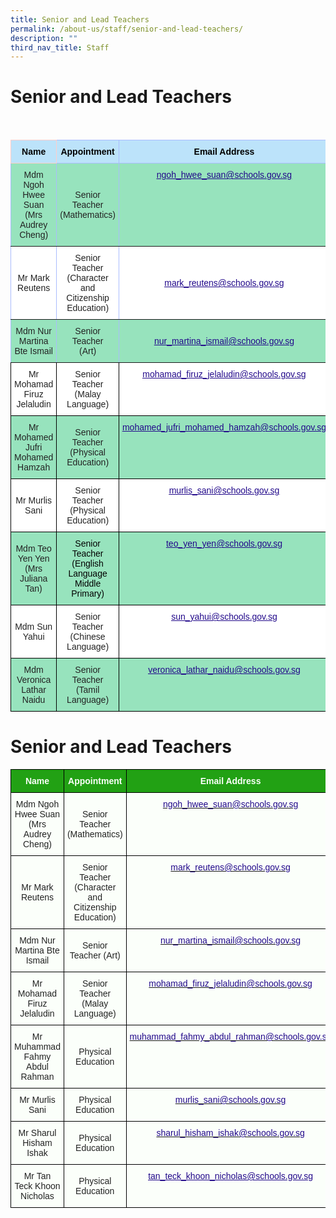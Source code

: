 ```yaml
---
title: Senior and Lead Teachers
permalink: /about-us/staff/senior-and-lead-teachers/
description: ""
third_nav_title: Staff
---
```

Senior and Lead Teachers
========================

<br>

<style type="text/css">
.tg  {border-collapse:collapse;border-color:#aabcfe;border-spacing:0;}
.tg td{background-color:#e8edff;border-color:#aabcfe;border-style:solid;border-width:1px;color:#669;
  font-family:Arial, sans-serif;font-size:14px;overflow:hidden;padding:10px 5px;word-break:normal;}
.tg th{background-color:#b9c9fe;border-color:#aabcfe;border-style:solid;border-width:1px;color:#039;
  font-family:Arial, sans-serif;font-size:14px;font-weight:normal;overflow:hidden;padding:10px 5px;word-break:normal;}
.tg .tg-c8an{background-color:#97E3BD;color:#222;text-align:center;vertical-align:middle}
.tg .tg-su6w{background-color:#97E3BD;border-color:inherit;color:#222;text-align:center;vertical-align:middle}
.tg .tg-ll8o{background-color:#97E3BD;border-color:inherit;color:#222;text-align:center;vertical-align:top}
.tg .tg-3zum{background-color:#FFF;border-color:inherit;color:#222;font-weight:bold;text-align:center;text-decoration:underline;
  vertical-align:middle}
.tg .tg-o9eh{background-color:#97E3BD;border-color:inherit;color:#21088A;font-weight:bold;text-align:center;
  text-decoration:underline;vertical-align:top}
.tg .tg-ble8{background-color:#97E3BD;color:#21088A;font-weight:bold;text-align:center;text-decoration:underline;vertical-align:top}
.tg .tg-oa0s{background-color:#BCE3FA;border-color:#ffccc9;color:#000000;font-weight:bold;text-align:center;vertical-align:top}
.tg .tg-fkqm{background-color:#BCE3FA;border-color:inherit;color:#000000;font-weight:bold;text-align:center;vertical-align:top}
.tg .tg-gktn{background-color:#FFF;border-color:inherit;color:#222;text-align:center;vertical-align:middle}
.tg .tg-rzqf{background-color:#97E3BD;border-color:inherit;color:#222;font-weight:bold;text-align:center;text-decoration:underline;
  vertical-align:middle}
.tg .tg-a3j2{background-color:#FFF;color:#222;text-align:center;vertical-align:middle}
.tg .tg-0pyt{background-color:#FFF;color:#21088A;font-weight:bold;text-align:center;text-decoration:underline;vertical-align:top}
.tg .tg-61hb{background-color:#97E3BD;color:#222;text-align:center;vertical-align:top}
</style>
<table class="tg">
<thead>
  <tr>
    <th class="tg-oa0s">Name</th>
    <th class="tg-fkqm">Appointment</th>
    <th class="tg-fkqm">Email Address</th>
  </tr>
</thead>
<tbody>
  <tr>
    <td class="tg-su6w"><span style="color:#222;background-color:#97E3BD">Mdm Ngoh Hwee Suan</span><br><span style="color:#222;background-color:#97E3BD">(Mrs Audrey Cheng)</span></td>
    <td class="tg-su6w"><span style="color:#222;background-color:#97E3BD">Senior Teacher</span><br><span style="color:#222;background-color:#97E3BD">(Mathematics)</span></td>
    <td class="tg-o9eh"><a href="mailto:ngoh_hwee_suan@schools.gov.sg"><span style="font-weight:500;text-decoration:underline;color:#21088A">ngoh_hwee_suan@schools.gov.sg</span></a><br></td>
  </tr>
  <tr>
    <td class="tg-gktn"><span style="color:#222;background-color:#FFF"> Mr Mark Reutens</span></td>
    <td class="tg-gktn"><span style="color:#222;background-color:#FFF"> Senior Teacher</span><br><span style="color:#222;background-color:#FFF">(Character and Citizenship Education)</span><br></td>
    <td class="tg-3zum"><span style="color:#222;background-color:#FFF"> </span><a href="mailto:mark_reutens@schools.gov.sg"><span style="font-weight:500;text-decoration:underline;color:#21088A">mark_reutens@schools.gov.sg</span></a></td>
  </tr>
  <tr>
    <td class="tg-su6w"><span style="color:#222;background-color:#97E3BD"> Mdm Nur Martina Bte Ismail</span></td>
    <td class="tg-ll8o"><span style="color:#222"> Senior Teacher</span><br><span style="color:#222">(Art)</span></td>
    <td class="tg-rzqf"><span style="color:#222;background-color:#97E3BD"> </span><a href="mailto:nur_martina_ismail@schools.gov.sg"><span style="font-weight:500;text-decoration:underline;color:#21088A">nur_martina_ismail@schools.gov.sg</span></a></td>
  </tr>
  <tr>
    <td class="tg-a3j2"><span style="color:#222;background-color:#FFF">Mr Mohamad Firuz</span><br><span style="color:#222;background-color:#FFF">Jelaludin</span></td>
    <td class="tg-a3j2"><span style="color:#222;background-color:#FFF">Senior Teacher</span><br><span style="color:#222;background-color:#FFF">(Malay Language)</span></td>
    <td class="tg-0pyt"><a href="mailto:mohamad_firuz_jelaludin@schools.gov.sg"><span style="font-weight:500;text-decoration:underline;color:#21088A">mohamad_firuz_jelaludin@schools.gov.sg</span></a></td>
  </tr>
  <tr>
    <td class="tg-c8an"><span style="color:#222;background-color:#97E3BD">Mr Mohamed Jufri Mohamed Hamzah</span></td>
    <td class="tg-c8an"><span style="color:#222;background-color:#97E3BD">Senior Teacher</span><br><span style="color:#222;background-color:#97E3BD">(Physical Education)</span></td>
    <td class="tg-ble8"><a href="mailto:mohamed_jufri_mohamed_hamzah@schools.gov.sg"><span style="font-weight:500;text-decoration:underline;color:#21088A">mohamed_jufri_mohamed_hamzah@schools.gov.sg</span></a></td>
  </tr>
  <tr>
    <td class="tg-a3j2"><span style="color:#222;background-color:#FFF">Mr Murlis Sani</span><br></td>
    <td class="tg-a3j2"><span style="color:#222;background-color:#FFF">Senior Teacher</span><br><span style="color:#222;background-color:#FFF">(Physical Education)</span></td>
    <td class="tg-0pyt"><a href="mailto:murlis_sani@schools.gov.sg"><span style="font-weight:500;text-decoration:underline;color:#21088A">murlis_sani@schools.gov.sg</span></a><br></td>
  </tr>
  <tr>
    <td class="tg-c8an"><span style="color:#222;background-color:#97E3BD">Mdm Teo Yen Yen</span><br><span style="color:#222;background-color:#97E3BD">(Mrs Juliana Tan)</span><br></td>
    <td class="tg-61hb"><span style="font-weight:normal;color:#000">Senior Teacher</span><br><span style="font-weight:normal;color:#000">(English Language</span><br><span style="font-weight:normal;color:#000">Middle Primary)</span></td>
    <td class="tg-ble8"><a href="mailto:teo_yen_yen@schools.gov.sg"><span style="font-weight:500;text-decoration:underline;color:#21088A">teo_yen_yen@schools.gov.sg</span></a><br></td>
  </tr>
  <tr>
    <td class="tg-a3j2"><span style="color:#222;background-color:#FFF"> Mdm Sun Yahui</span></td>
    <td class="tg-a3j2"><span style="color:#222;background-color:#FFF"> Senior Teacher</span><br><span style="color:#222;background-color:#FFF">(Chinese Language)</span></td>
    <td class="tg-0pyt"><a href="mailto:sun_yahui@schools.gov.sg"><span style="font-weight:500;text-decoration:underline;color:#21088A">sun_yahui@schools.gov.sg</span></a></td>
  </tr>
  <tr>
    <td class="tg-c8an"><span style="color:#222;background-color:#97E3BD"> Mdm Veronica Lathar Naidu</span></td>
    <td class="tg-61hb"><span style="color:#222"> Senior Teacher</span><br><span style="color:#222">(Tamil Language)</span></td>
    <td class="tg-ble8"><a href="mailto:veronica_lathar_naidu@schools.gov.sg"><span style="font-weight:500;text-decoration:underline;color:#21088A">veronica_lathar_naidu@schools.gov.sg</span></a></td>
  </tr>
</tbody>
</table>

Senior and Lead Teachers
==================

<style type="text/css">
.tg  {border-collapse:collapse;border-spacing:0;}
.tg td{border-color:black;border-style:solid;border-width:1px;font-family:Arial, sans-serif;font-size:14px;
  overflow:hidden;padding:10px 5px;word-break:normal;}
.tg th{border-color:black;border-style:solid;border-width:1px;font-family:Arial, sans-serif;font-size:14px;
  font-weight:normal;overflow:hidden;padding:10px 5px;word-break:normal;}
.tg .tg-1h0n{background-color:#22A114;color:#FBFFFA;font-weight:bold;text-align:center;vertical-align:top}
.tg .tg-fskk{background-color:#FBFFFA;color:#21088A;font-weight:bold;text-align:center;text-decoration:underline;vertical-align:top}
.tg .tg-lb3e{background-color:#FBFFFA;color:#21088A;font-weight:bold;text-align:center;vertical-align:top}
.tg .tg-s6uv{background-color:#FBFFFA;color:#222;text-align:center;vertical-align:middle}
</style>
<table class="tg">
<thead>
  <tr>
    <th class="tg-1h0n">Name</th>
    <th class="tg-1h0n">Appointment</th>
    <th class="tg-1h0n">Email Address</th>
  </tr>
</thead>
<tbody>
  <tr>
    <td class="tg-s6uv"><span style="color:#222;background-color:#FBFFFA">Mdm Ngoh Hwee Suan  
(Mrs Audrey Cheng)</span></td>
    <td class="tg-s6uv"><span style="color:#222;background-color:#FBFFFA"> Senior Teacher  
(Mathematics)</span></td>
    <td class="tg-lb3e"><a href="mailto:ngoh_hwee_suan@schools.gov.sg"><span style="font-weight:500;text-decoration:none;color:#21088A">ngoh_hwee_suan@schools.gov.sg</span></a></td>
  </tr>
  <tr>
    <td class="tg-s6uv"><span style="color:#222;background-color:#FBFFFA">Mr Mark Reutens</span></td>
    <td class="tg-s6uv"><span style="color:#222;background-color:#FBFFFA">Senior Teacher
(Character and Citizenship Education)</span><br></td>
    <td class="tg-lb3e"><a href="mailto:mark_reutens@schools.gov.sg"><span style="font-weight:500;text-decoration:none;color:#21088A">mark_reutens@schools.gov.sg</span></a></td>
  </tr>
  <tr>
    <td class="tg-s6uv"><span style="color:#222;background-color:#FBFFFA">Mdm Nur Martina Bte Ismail</span></td>
    <td class="tg-s6uv"><span style="color:#222;background-color:#FBFFFA">Senior Teacher
(Art)</span><br></td>
    <td class="tg-lb3e"><a href="mailto:nur_martina_ismail@schools.gov.sg"><span style="font-weight:500;text-decoration:none;color:#21088A">nur_martina_ismail@schools.gov.sg</span></a></td>
  </tr>
  <tr>
    <td class="tg-s6uv"><span style="color:#222;background-color:#FBFFFA">Mr Mohamad Firuz
Jelaludin</span><br></td>
    <td class="tg-s6uv"><span style="color:#222;background-color:#FBFFFA">Senior Teacher
(Malay Language)</span><br></td>
    <td class="tg-lb3e"><a href="mailto:mohamad_firuz_jelaludin@schools.gov.sg"><span style="font-weight:500;text-decoration:none;color:#21088A">mohamad_firuz_jelaludin@schools.gov.sg</span></a><br></td>
  </tr>
  <tr>
    <td class="tg-s6uv"><span style="color:#222;background-color:#FBFFFA">Mr Muhammad Fahmy Abdul Rahman</span><br></td>
    <td class="tg-s6uv"><span style="color:#222;background-color:#FBFFFA">Physical Education</span><br></td>
    <td class="tg-lb3e"><a href="mailto:muhammad_fahmy_abdul_rahman@schools.gov.sg"><span style="font-weight:500;text-decoration:none;color:#21088A">muhammad_fahmy_abdul_rahman@schools.gov.sg</span></a><br></td>
  </tr>
  <tr>
    <td class="tg-s6uv"><span style="color:#222;background-color:#FBFFFA">Mr Murlis Sani</span><br></td>
    <td class="tg-s6uv"><span style="color:#222;background-color:#FBFFFA">Physical Education</span><br></td>
    <td class="tg-lb3e"><a href="mailto:murlis_sani@schools.gov.sg"><span style="font-weight:500;text-decoration:none;color:#21088A">murlis_sani@schools.gov.sg</span></a><br></td>
  </tr>
  <tr>
    <td class="tg-s6uv"><span style="color:#222;background-color:#FBFFFA">Mr Sharul Hisham Ishak</span><br></td>
    <td class="tg-s6uv"><span style="color:#222;background-color:#FBFFFA">Physical Education</span><br></td>
    <td class="tg-lb3e"><a href="mailto:sharul_hisham_ishak@schools.gov.sg"><span style="font-weight:500;text-decoration:none;color:#21088A">sharul_hisham_ishak@schools.gov.sg</span></a><br></td>
  </tr>
  <tr>
    <td class="tg-s6uv"><span style="color:#222;background-color:#FBFFFA">Mr Tan Teck Khoon Nicholas</span><br></td>
    <td class="tg-s6uv"><span style="color:#222;background-color:#FBFFFA">Physical Education</span><br></td>
    <td class="tg-fskk"><a href="mailto:tan_teck_khoon_nicholas@schools.gov.sg"><span style="font-weight:500;text-decoration:underline;color:#21088A">tan_teck_khoon_nicholas@schools.gov.sg</span></a></td>
  </tr>
</tbody>
</table>